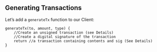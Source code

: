 ## Generating Transactions

Let’s add a `generateTx` function to our Client:
```
generateTx(to, amount, type) {
    //Create an unsigned transaction (see Details)
    //Create a digital signature of the transaction
    return //a transaction containing contents and sig (See Details) 
}
```

